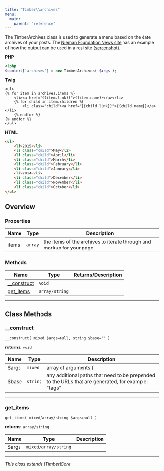 ```yaml
---
title: "Timber\\Archives"
menu:
  main:
    parent: "reference"
---
```


The TimberArchives class is used to generate a menu based on the date archives of your posts. The [Nieman Foundation News site](http://nieman.harvard.edu/news/) has an example of how the output can be used in a real site ([screenshot](https://cloud.githubusercontent.com/assets/1298086/9610076/3cdca596-50a5-11e5-82fd-acb74c09c482.png)).

<!--more-->

**PHP**
```php
<?php
$context['archives'] = new TimberArchives( $args );
```
**Twig**
```twig
<ul>
{% for item in archives.items %}
    <li><a href="{{item.link}}">{{item.name}}</a></li>
    {% for child in item.children %}
        <li class="child"><a href="{{child.link}}">{{child.name}}</a></li>
    {% endfor %}
{% endfor %}
</ul>
```
**HTML**
```html
<ul>
    <li>2015</li>
    <li class="child">May</li>
    <li class="child">April</li>
    <li class="child">March</li>
    <li class="child">February</li>
    <li class="child">January</li>
    <li>2014</li>
    <li class="child">December</li>
    <li class="child">November</li>
    <li class="child">October</li>
</ul>
```

## Overview

### Properties

| Name | Type | Description |
| --- | --- | --- |
items | `array` | the items of the archives to iterate through and markup for your page |
### Methods

| Name | Type | Returns/Description |
| --- | --- | --- |
| [__construct](#__construct) | `void` |  |
| [get_items](#get_items) | `array/string` |  |

---

## Class Methods

### __construct
`__construct( mixed $args=null, string $base="" )`

**returns:** `void` 

| Name | Type | Description |
| --- | --- | --- |
| $args | `mixed` | array of arguments { |
| $base | `string` | any additional paths that need to be prepended to the URLs that are generated, for example: "tags" |




---

### get_items
`get_items( mixed/array/string $args=null )`

**returns:** `array/string` 

| Name | Type | Description |
| --- | --- | --- |
| $args | `mixed/array/string` |  |




---




*This class extends \Timber\Core*


